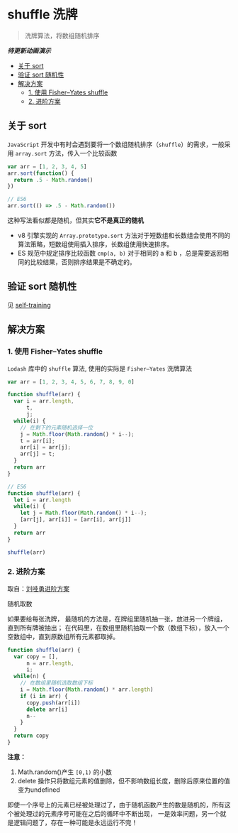 # shuffle 洗牌

> 洗牌算法，将数组随机排序

***待更新动画演示***

- [关于 sort](#关于-sort)
- [验证 sort 随机性](#验证-sort-随机性)
- [解决方案](#解决方案)
  - [1. 使用 Fisher–Yates shuffle](#1-使用-fisheryates-shuffle)
  - [2. 进阶方案](#2-进阶方案)

## 关于 sort

`JavaScript` 开发中有时会遇到要将一个数组随机排序（`shuffle`）的需求，一般采用 `array.sort` 方法，传入一个比较函数

```js
var arr = [1, 2, 3, 4, 5]
arr.sort(function() {
  return .5 - Math.random()
})

// ES6
arr.sort(() => .5 - Math.random())

```

这种写法看似都是随机，但其实**它不是真正的随机**

- v8 引擎实现的 `Array.prototype.sort` 方法对于短数组和长数组会使用不同的算法策略，短数组使用插入排序，长数组使用快速排序。
- ES 规范中规定排序比较函数 `cmp(a, b)` 对于相同的 a 和 b ，总是需要返回相同的比较结果，否则排序结果是不确定的。

## 验证 sort 随机性

见 [self-training](https://github.com/stephentian/daily-js/blob/master/09-Skills/01-shuffle/self-training.html)

## 解决方案

### 1. 使用 Fisher–Yates shuffle

`Lodash` 库中的 `shuffle` 算法, 使用的实际是 `Fisher–Yates` 洗牌算法

```js
var arr = [1, 2, 3, 4, 5, 6, 7, 8, 9, 0]

function shuffle(arr) {
  var i = arr.length,
      t,
      j;
  while(i) {
    // 在剩下的元素随机选择一位
    j = Math.floor(Math.random() * i--);
    t = arr[i];
    arr[i] = arr[j];
    arr[j] = t;
  }
  return arr
}

// ES6
function shuffle(arr) {
  let i = arr.length
  while(i) {
    let j = Math.floor(Math.random() * i--);
    [arr[j], arr[i]] = [arr[i], arr[j]]
  }
  return arr
}

shuffle(arr)
```

### 2. 进阶方案

取自：[刘哇勇进阶方案](http://www.cnblogs.com/Wayou/p/fisher_yates_shuffle.html)

随机取数

如果要给每张洗牌， 最随机的方法是，在牌组里随机抽一张，放进另一个牌组，直到所有牌被抽出；
在代码里，在数组里随机抽取一个数（数组下标），放入一个空数组中，直到原数组所有元素都取掉。

```js
function shuffle(arr) {
  var copy = [],
      n = arr.length,
      i;
  while(n) {
    // 在数组里随机选取数组下标
    i = Math.floor(Math.random() * arr.length)
    if (i in arr) {
      copy.push(arr[i])
      delete arr[i]
      n--
    }
  }
  return copy
}
```

**注意：**

1. Math.random()产生 `[0,1)` 的小数
2. delete 操作只将数组元素的值删除，但不影响数组长度，删除后原来位置的值变为undefined

即使一个序号上的元素已经被处理过了，由于随机函数产生的数是随机的，所有这个被处理过的元素序号可能在之后的循环中不断出现，
一是效率问题，另一个就是逻辑问题了，存在一种可能是永远运行不完！
